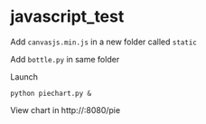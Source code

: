 # javascript_test

Add `canvasjs.min.js` in a new folder called `static`

Add `bottle.py` in same folder

Launch 
```
python piechart.py &
```

View chart in http://<FQDN>:8080/pie
